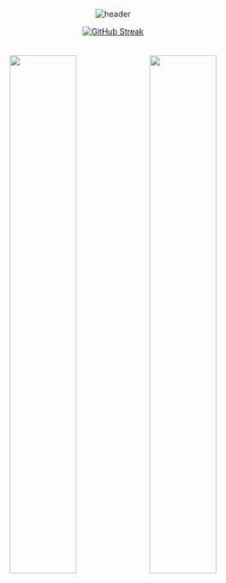 <div align="center">
  
![header](https://capsule-render.vercel.app/api?type=blur&height=250&color=gradient&customColorList=12&text=반갑습니다%20박미현입니다&textBg=false&fontColor=FAF7F0&fontSize=50&reversal=true&descSize=30&descAlignY=69&fontAlignY=50&section=header)

[![GitHub Streak](https://streak-stats.demolab.com?user=parkmihyunn&theme=tokyonight&hide_border=true&date_format=n%2Fj%5B%2FY%5D&card_width=800&background=FFFFFF00&hide_current_streak=true)](https://git.io/streak-stats)
<br/><br/><br/>
<img src="https://raw.githubusercontent.com/parkmihyunn/github-stats-transparent/ef3957ec2399584f4cfeb2e4e79ccc6c03878fd6/generated/overview.svg" width="48.5%" />
<img src="https://raw.githubusercontent.com/parkmihyunn/github-stats-transparent/ef3957ec2399584f4cfeb2e4e79ccc6c03878fd6/generated/languages.svg" width="48.5%" />

</div>
